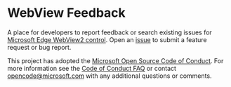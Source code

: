 # WebView Feedback

A place for developers to report feedback or search existing issues for [Microsoft Edge WebView2 control](https://aka.ms/webview). Open an [issue](https://github.com/MicrosoftEdge/WebViewFeedback/issues/new) to submit a feature request or bug report.

This project has adopted the [Microsoft Open Source Code of Conduct](https://opensource.microsoft.com/codeofconduct/). For more information see the [Code of Conduct FAQ](https://opensource.microsoft.com/codeofconduct/faq/) or contact [opencode@microsoft.com](mailto:opencode@microsoft.com) with any additional questions or comments.
